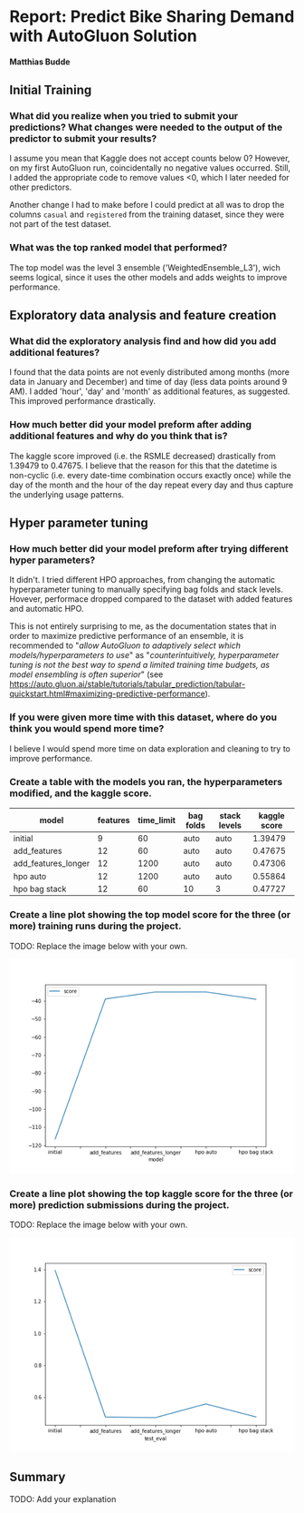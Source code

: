 # Report: Predict Bike Sharing Demand with AutoGluon Solution
#### Matthias Budde

## Initial Training
### What did you realize when you tried to submit your predictions? What changes were needed to the output of the predictor to submit your results?
I assume you mean that Kaggle does not accept counts below 0? However, on my first AutoGluon run, coincidentally no negative values occurred. Still, I added the appropriate code to remove values <0, which I later needed for other predictors.

Another change I had to make before I could predict at all was to drop the columns `casual` and `registered` from the training dataset, since they were not part of the test dataset.

### What was the top ranked model that performed?
The top model was the level 3 ensemble ('WeightedEnsemble_L3'), wich seems logical, since it uses the other models and adds weights to improve performance.

## Exploratory data analysis and feature creation
### What did the exploratory analysis find and how did you add additional features?
I found that the data points are not evenly distributed among months (more data in January and December) and time of day (less data points around 9 AM). I added 'hour', 'day' and 'month' as additional features, as suggested. This improved performance drastically.

### How much better did your model preform after adding additional features and why do you think that is?
The kaggle score improved (i.e. the RSMLE decreased) drastically from 1.39479 to 0.47675. I believe that the reason for this that the datetime is non-cyclic (i.e. every date-time combination occurs exactly once) while the day of the month and the hour of the day repeat every day and thus capture the underlying usage patterns. 

## Hyper parameter tuning
### How much better did your model preform after trying different hyper parameters?
It didn't. I tried different HPO approaches, from changing the automatic hyperparameter tuning to manually specifying bag folds and stack levels. Hovever, performace dropped compared to the dataset with added features and automatic HPO. 

This is not entirely surprising to me, as the documentation states that in order to maximize predictive performance of an ensemble, it is recommended to "_allow AutoGluon to adaptively select which models/hyperparameters to use_" as "_counterintuitively, hyperparameter tuning is not the best way to spend a limited training time budgets, as model ensembling is often superior_" (see https://auto.gluon.ai/stable/tutorials/tabular_prediction/tabular-quickstart.html#maximizing-predictive-performance).

### If you were given more time with this dataset, where do you think you would spend more time?
I believe I would spend more time on data exploration and cleaning to try to improve performance.

### Create a table with the models you ran, the hyperparameters modified, and the kaggle score.
|model               |features |time_limit |bag folds |stack levels |kaggle score|
|--------------------|---------|-----------|----------|-------------|------------|
|initial             |9        |60         |auto      |auto         |1.39479     |
|add_features        |12       |60         |auto      |auto         |0.47675     |
|add_features_longer |12       |1200       |auto      |auto         |0.47306     |
|hpo auto            |12       |1200       |auto      |auto         |0.55864     |
|hpo bag stack       |12       |60         |10        |3            |0.47727     |

### Create a line plot showing the top model score for the three (or more) training runs during the project.

TODO: Replace the image below with your own.

![model_train_score.png](img/model_train_score.png)

### Create a line plot showing the top kaggle score for the three (or more) prediction submissions during the project.

TODO: Replace the image below with your own.

![model_test_score.png](img/model_test_score.png)

## Summary
TODO: Add your explanation

